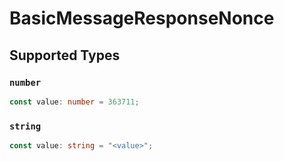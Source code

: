 # BasicMessageResponseNonce


## Supported Types

### `number`

```typescript
const value: number = 363711;
```

### `string`

```typescript
const value: string = "<value>";
```

